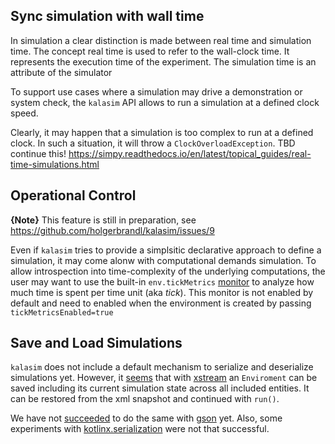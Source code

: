 ## Sync simulation with wall time

In simulation a clear distinction is made between real time and simulation time. The concept real time is used to refer to the wall-clock time. It represents the execution time of the experiment. The simulation time is an attribute of the simulator

To support use cases where a simulation may drive a demonstration or system check, the `kalasim` API allows to run a simulation at a defined clock speed.

Clearly, it may happen that a simulation is too complex to run at a defined clock. In such a situation, it will throw a `ClockOverloadException`. TBD continue this! <https://simpy.readthedocs.io/en/latest/topical_guides/real-time-simulations.html>


## Operational Control

**{Note}** This feature is still in preparation, see https://github.com/holgerbrandl/kalasim/issues/9

Even if `kalasim` tries to provide a simplsitic declarative approach to define a simulation, it may come alonw with computational demands simulation. To allow introspection into time-complexity of the underlying computations, the user may want to use the built-in `env.tickMetrics` [monitor](monitors.md) to analyze how much time is spent per time unit (aka *tick*). This monitor is not enabled by default and need to enabled when the environment is created by passing `tickMetricsEnabled=true`

## Save and Load Simulations

<!-- TODO learn from https://github.com/r-simmer/simmer.json -->

`kalasim` does not include a default mechanism to serialize and deserialize simulations yet. However, it [seems](https://github.com/holgerbrandl/kalasim/blob/master/src/test/kotlin/org/kalasim/misc/SaveLoadSimulation.kt) that with [xstream](https://x-stream.github.io/) an `Enviroment` can be saved including its current simulation state across all included entities. It can be restored from the xml snapshot and continued with `run()`.

 We have not [succeeded](https://github.com/holgerbrandl/kalasim/blob/master/src/test/kotlin/org/kalasim/misc/SaveLoadSimulation.kt#L39) to do the same with [gson](https://github.com/google/gson) yet. Also, some experiments with [kotlinx.serialization](https://github.com/Kotlin/kotlinx.serialization) were not that successful.